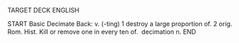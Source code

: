 TARGET DECK
ENGLISH

START
Basic
Decimate
Back: v. (-ting) 1 destroy a large proportion of. 2 orig. Rom. Hist. Kill or remove one in every ten of.  decimation n.
END
